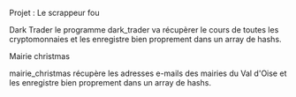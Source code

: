 

     

Projet : Le scrappeur fou

Dark Trader
le programme dark_trader va récupèrer le cours de toutes les cryptomonnaies et les enregistre bien proprement dans un array de hashs. 

Mairie christmas

mairie_christmas récupère les adresses e-mails des mairies du Val d'Oise et les enregistre bien proprement dans un array de hashs. 
